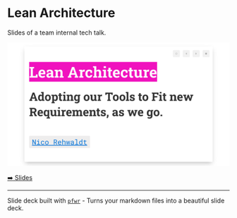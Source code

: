 # Lean Architecture

Slides of a team internal tech talk.

[![Slides](./screenshot.png)](https://nikku.github.io/talks/2021-lean-architecture/presentation.html)

[:arrow_right: Slides](https://nikku.github.io/talks/2021-lean-architecture/presentation.html)

---

Slide deck built with [`pfwr`](https://github.com/nikku/pfwr) - Turns your markdown files into a beautiful slide deck.
